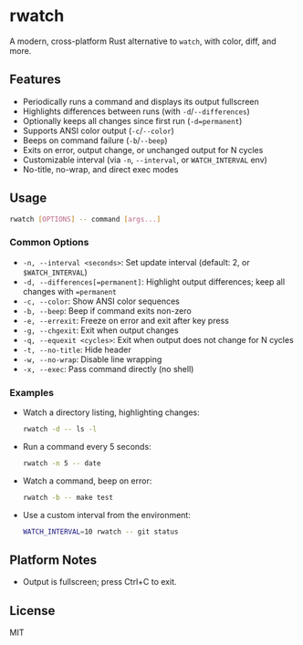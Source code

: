 # rwatch

A modern, cross-platform Rust alternative to `watch`, with color, diff, and more.

## Features
- Periodically runs a command and displays its output fullscreen
- Highlights differences between runs (with `-d`/`--differences`)
- Optionally keeps all changes since first run (`-d=permanent`)
- Supports ANSI color output (`-c`/`--color`)
- Beeps on command failure (`-b`/`--beep`)
- Exits on error, output change, or unchanged output for N cycles
- Customizable interval (via `-n`, `--interval`, or `WATCH_INTERVAL` env)
- No-title, no-wrap, and direct exec modes

## Usage

```sh
rwatch [OPTIONS] -- command [args...]
```

### Common Options
- `-n, --interval <seconds>`: Set update interval (default: 2, or `$WATCH_INTERVAL`)
- `-d, --differences[=permanent]`: Highlight output differences; keep all changes with `=permanent`
- `-c, --color`: Show ANSI color sequences
- `-b, --beep`: Beep if command exits non-zero
- `-e, --errexit`: Freeze on error and exit after key press
- `-g, --chgexit`: Exit when output changes
- `-q, --equexit <cycles>`: Exit when output does not change for N cycles
- `-t, --no-title`: Hide header
- `-w, --no-wrap`: Disable line wrapping
- `-x, --exec`: Pass command directly (no shell)

### Examples

- Watch a directory listing, highlighting changes:
  ```sh
  rwatch -d -- ls -l
  ```
- Run a command every 5 seconds:
  ```sh
  rwatch -n 5 -- date
  ```
- Watch a command, beep on error:
  ```sh
  rwatch -b -- make test
  ```
- Use a custom interval from the environment:
  ```sh
  WATCH_INTERVAL=10 rwatch -- git status
  ```

## Platform Notes
- Output is fullscreen; press Ctrl+C to exit.

## License
MIT
